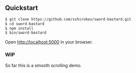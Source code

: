 ## Quickstart

```bash
$ git clone https://github.com/sshirokov/sword-bastard.git
$ cd sword-bastard
$ npm install
$ bin/sword-bastard
```

Open [http://localhost:5000](http://localhost:5000) in your browser.

### WIP

So far this is a smooth scrolling demo.
